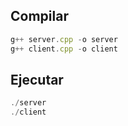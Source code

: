 ## Compilar

```jsx
g++ server.cpp -o server
g++ client.cpp -o client
```

## Ejecutar

```jsx
./server
./client
```